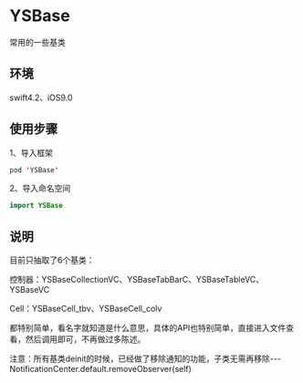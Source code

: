 # YSBase
常用的一些基类

## 环境
swift4.2、iOS9.0

## 使用步骤 
1、导入框架

```swift
pod 'YSBase'
```

2、导入命名空间

```swift
import YSBase
```

## 说明
目前只抽取了6个基类：

控制器：YSBaseCollectionVC、YSBaseTabBarC、YSBaseTableVC、YSBaseVC

Cell：YSBaseCell_tbv、YSBaseCell_colv

都特别简单，看名字就知道是什么意思，具体的API也特别简单，直接进入文件查看，然后调用即可，不再做过多陈述。

注意：所有基类deinit的时候，已经做了移除通知的功能，子类无需再移除---NotificationCenter.default.removeObserver(self)
